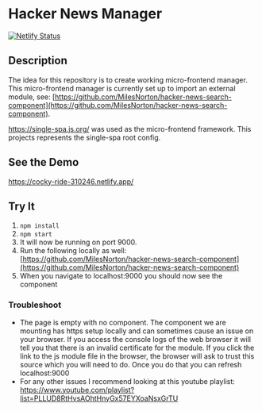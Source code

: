 # Hacker News Manager

[![Netlify Status](https://api.netlify.com/api/v1/badges/963e995a-0bc4-4e01-b61b-58edd1b46bc9/deploy-status)](https://app.netlify.com/sites/cocky-ride-310246/deploys)

## Description

The idea for this repository is to create working micro-frontend manager. This micro-frontend manager is currently set up to import an external module, see: [https://github.com/MilesNorton/hacker-news-search-component](https://github.com/MilesNorton/hacker-news-search-component).

https://single-spa.js.org/ was used as the micro-frontend framework. This projects represents the single-spa root config.

## See the Demo

https://cocky-ride-310246.netlify.app/

## Try It

1.  `npm install`
2.  `npm start`
3.  It will now be running on port 9000.
4.  Run the following locally as well: [https://github.com/MilesNorton/hacker-news-search-component](https://github.com/MilesNorton/hacker-news-search-component)
5.  When you navigate to localhost:9000 you should now see the component

### Troubleshoot

- The page is empty with no component. The component we are mounting has https setup locally and can sometimes cause an issue on your browser. If you access the console logs of the web browser it will tell you that there is an invalid certificate for the module. If you click the link to the js module file in the browser, the browser will ask to trust this source which you will need to do. Once you do that you can refresh localhost:9000
- For any other issues I recommend looking at this youtube playlist: https://www.youtube.com/playlist?list=PLLUD8RtHvsAOhtHnyGx57EYXoaNsxGrTU
